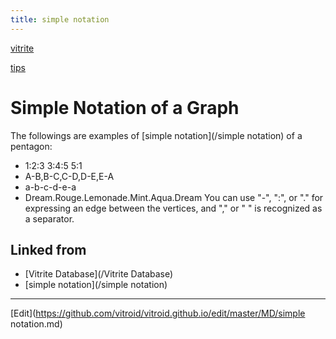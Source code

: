 ```yaml
---
title: simple notation
---
```

[vitrite](/vitrite)

[tips](/tips)


# Simple Notation of a Graph

The followings are examples of [simple notation](/simple notation) of a pentagon:

* 1:2:3 3:4:5 5:1
* A-B,B-C,C-D,D-E,E-A
* a-b-c-d-e-a
* Dream.Rouge.Lemonade.Mint.Aqua.Dream
You can use "-", ":", or "." for expressing an edge between the vertices, and "," or " " is recognized as a separator.







## Linked from

* [Vitrite Database](/Vitrite Database)
* [simple notation](/simple notation)


----

[Edit](https://github.com/vitroid/vitroid.github.io/edit/master/MD/simple notation.md)

